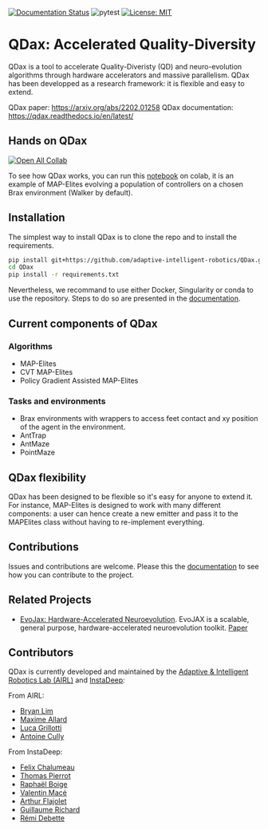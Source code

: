 [![Documentation Status](https://readthedocs.org/projects/qdax/badge/?version=latest)](https://qdax.readthedocs.io/en/latest/?badge=latest)
![pytest](https://github.com/instadeepai/QDax/actions/workflows/ci.yaml/badge.svg?branch=2-instadeep-new-structure-suggestion)
[![License: MIT](https://img.shields.io/badge/License-MIT-yellow.svg)](https://github.com/instadeepai/QDax/blob/2-instadeep-new-structure-suggestion/LICENSE)



# QDax: Accelerated Quality-Diversity
QDax is a tool to accelerate Quality-Diveristy (QD) and neuro-evolution algorithms through hardware accelerators and massive parallelism. QDax has been developped as a research framework: it is flexible and easy to extend.

QDax paper: https://arxiv.org/abs/2202.01258
QDax documentation: https://qdax.readthedocs.io/en/latest/

## Hands on QDax
[![Open All Collab](https://colab.research.google.com/assets/colab-badge.svg)](https://colab.research.google.com/github/instadeepai/QDax/blob/2-instadeep-new-structure-suggestion/)

To see how QDax works, you can run this [notebook](./notebooks/mapelites_example.ipynb) on colab, it is an example of MAP-Elites evolving a population of controllers on a chosen Brax environment (Walker by default).

## Installation

The simplest way to install QDax is to clone the repo and to install the requirements.

```bash
pip install git+https://github.com/adaptive-intelligent-robotics/QDax.git
cd QDax
pip install -r requirements.txt
```

Nevertheless, we recommand to use either Docker, Singularity or conda to use the repository. Steps to do so are presented in the [documentation](https://qdax.readthedocs.io/en/latest/installation/).

## Current components of QDax

### Algorithms
- MAP-Elites
- CVT MAP-Elites
- Policy Gradient Assisted MAP-Elites

### Tasks and environments
- Brax environments with wrappers to access feet contact and xy position of the agent in the environment.
- AntTrap
- AntMaze
- PointMaze

## QDax flexibility

QDax has been designed to be flexible so it's easy for anyone to extend it. For instance, MAP-Elites is designed to work with many different components: a user can hence create a new emitter and pass it to the MAPElites class without having to re-implement everything.

## Contributions
Issues and contributions are welcome. Please this the [documentation]() to see how you can contribute to the project.

## Related Projects
- [EvoJax: Hardware-Accelerated Neuroevolution](https://github.com/google/evojax). EvoJAX is a scalable, general purpose, hardware-accelerated neuroevolution toolkit. [Paper](https://arxiv.org/abs/2202.05008)


## Contributors

QDax is currently developed and maintained by the [Adaptive & Intelligent Robotics Lab (AIRL)](https://www.imperial.ac.uk/adaptive-intelligent-robotics/) and [InstaDeep](https://www.instadeep.com/):

From AIRL:
- [Bryan Lim](https://limbryan.github.io/)
- [Maxime Allard](https://www.imperial.ac.uk/people/m.allard20)
- [Luca Grillotti](https://scholar.google.com/citations?user=gY9CmssAAAAJ&hl=fr&oi=sra)
- [Antoine Cully](https://www.imperial.ac.uk/people/a.cully)

From InstaDeep:
- [Felix Chalumeau](https://www.linkedin.com/in/f%C3%A9lix-chalumeau-083457172/)
- [Thomas Pierrot](https://scholar.google.fr/citations?user=0zBiyNUAAAAJ&hl=en)
- [Raphaël Boige](https://www.linkedin.com/in/raphaelboige/)
- [Valentin Macé](https://www.linkedin.com/in/valentinmace/)
- [Arthur Flajolet](https://scholar.google.com/citations?user=YYwquKkAAAAJ&hl=en)
- [Guillaume Richard](https://scholar.google.com/citations?user=viOjnmQAAAAJ&hl=fr)
- [Rémi Debette](https://www.linkedin.com/in/remidebette/)

